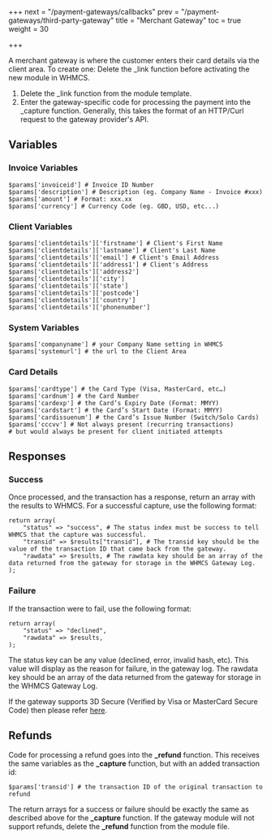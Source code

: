 +++
next = "/payment-gateways/callbacks"
prev = "/payment-gateways/third-party-gateway"
title = "Merchant Gateway"
toc = true
weight = 30

+++

A merchant gateway is where the customer enters their card details via the client area.
To create one: Delete the _link function before activating the new module in WHMCS.

1. Delete the _link function from the module template.
2. Enter the gateway-specific code for processing the payment into the _capture function.
Generally, this takes the format of an HTTP/Curl request to the gateway provider's API.

## Variables

### Invoice Variables
```
$params['invoiceid'] # Invoice ID Number
$params['description'] # Description (eg. Company Name - Invoice #xxx)
$params['amount'] # Format: xxx.xx
$params['currency'] # Currency Code (eg. GBD, USD, etc...)
```
### Client Variables
```
$params['clientdetails']['firstname'] # Client's First Name
$params['clientdetails']['lastname'] # Client's Last Name
$params['clientdetails']['email'] # Client's Email Address
$params['clientdetails']['address1'] # Client's Address
$params['clientdetails']['address2']
$params['clientdetails']['city']
$params['clientdetails']['state']
$params['clientdetails']['postcode']
$params['clientdetails']['country']
$params['clientdetails']['phonenumber']
```

### System Variables
```
$params['companyname'] # your Company Name setting in WHMCS
$params['systemurl'] # the url to the Client Area
```

### Card Details
```
$params['cardtype'] # the Card Type (Visa, MasterCard, etc…)
$params['cardnum'] # the Card Number
$params['cardexp'] # the Card’s Expiry Date (Format: MMYY)
$params['cardstart'] # the Card’s Start Date (Format: MMYY)
$params['cardissuenum'] # the Card’s Issue Number (Switch/Solo Cards)
$params['cccvv'] # Not always present (recurring transactions)
# but would always be present for client initiated attempts
```

## Responses

### Success

Once processed, and the transaction has a response, return an array with the results to WHMCS.
For a successful capture, use the following format:

```
return array(
    "status" => "success", # The status index must be success to tell WHMCS that the capture was successful.
    "transid" => $results["transid"], # The transid key should be the value of the transaction ID that came back from the gateway.
    "rawdata" => $results, # The rawdata key should be an array of the data returned from the gateway for storage in the WHMCS Gateway Log.
);
```

### Failure


If the transaction were to fail, use the following format:

```
return array(
    "status" => "declined",
    "rawdata" => $results,
);
```

The status key can be any value (declined, error, invalid hash, etc).
This value will display as the reason for failure, in the gateway log.
The rawdata key should be an array of the data returned from the gateway for storage in the WHMCS Gateway Log.

If the gateway supports 3D Secure (Verified by Visa or MasterCard Secure Code) then please refer [here][3d-secure].

## Refunds

Code for processing a refund goes into the **_refund** function.
This receives the same variables as the **_capture** function, but with an added transaction id:

```
$params['transid'] # the transaction ID of the original transaction to refund
```

The return arrays for a success or failure should be exactly the same as described above for the **_capture** function.
If the gateway module will not support refunds, delete the **_refund** function from the module file.

[3d-secure]: /provisioning-modules/3d-secure "3D Secure Process"
